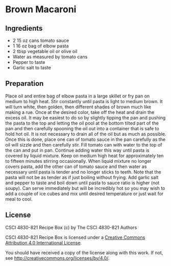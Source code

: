 # Brown Macaroni

## Ingredients

*   2 15 oz cans tomato sauce
*   1 16 oz bag of elbow pasta
*   2 tbsp vegetable oil or olive oil
*   Water as measured by tomato cans
*   Pepper to taste
*   Garlic salt to taste

## Preparation

Place oil and entire bag of elbow pasta in a large skillet or fry pan on medium to high heat.
Stir constantly until pasta is light to medium brown. It will turn white, then golden, then
different shades of brown much like making a rue. Once at the desired color, take off the heat
and drain the excess oil. It may be easiest to do so by slightly tipping the pan and pushing
the pasta to the top and letting the oil pool at the bottom tilted part of the pan and then
carefully spooning the oil out into a container that is safe to hold hot oil. It is not 
necessary to drain all of the oil but as much as possible. Once this is done, place one can
of tomato sauce in the pan carefully as the oil will sizzle and then carefully stir. Fill 
tomato can with water to the top of the can and put in pan. Continue adding water this way 
until pasta is covered by liquid mixture. Keep on medium high heat for approximately ten to 
fifteen minutes stirring occasionally. When liquid mixture no longer covers pasta, add the other
can of tomato sauce and then water as necessary until pasta is tender and no longer sticks to 
teeth. Note that the pasta will not be as tender as if just boiling without frying. Add garlic 
salt and pepper to taste and boil down until pasta to sauce ratio is higher (not soupy). Can 
serve immediately but will be incredibly hot so you may wish to add a couple of ice cubes and 
mix until desired temperature or just wait for meal to cool.

## License

CSCI 4830-821 Recipe Box (c) by The CSCI 4830-821 Authors

CSCI 4830-821 Recipe Box is licensed under a [Creative Commons Attribution 4.0
International License](http://creativecommons.org/licenses/by/4.0/).

You should have received a copy of the license along with this
work.  If not, see <http://creativecommons.org/licenses/by/4.0/>.
